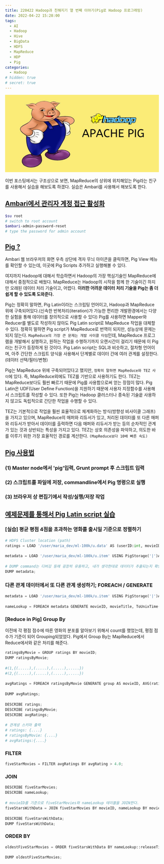 ```yaml
---
title: 220422 Hadoop과 친해지기 열 번째 이야기(Pig로 Hadoop 프로그래밍)
date: 2022-04-22 15:28:00
tags:
  - AI
  - Hadoop
  - Hive
  - BigData
  - HDFS
  - MapReduce
  - HDP
  - Pig
categories:
  - Hadoop
# hidden: true
# secret: true
---
```


<div align="center">
  <img src="/images/post_images/220419_hadoop_apache_pig.jpeg" alt="Hadoop & Pig">
</div>

이번 포스팅에서는 구조상으로 보면, MapReduce의 상위에 위치해있는 Pig라는 친구를 사용해서 실습을 해보도록 하겠다. 실습은 Ambari를 사용해서 해보도록 한다.

## <ins><b>Ambari에서 관리자 계정 접근 활성화</b></ins>

```zsh
$su root
# switch to root account
$ambari-admin-password-reset
# type the password for admin account
```

## <ins><b>Pig ?</b></ins>

Ambari 웹 브라우저의 화면 우측 상단에 격자 무늬 아이콘을 클릭하면, Pig View 메뉴를 확인할 수 있는데, 이곳에 Pig Scripts 추가하고 실행해볼 수 있다.

여지까지 Hadoop에 대해서 학습하면서 Hadoop의 가장 핵심기술인 MapReduce에 대해서 중점적으로 배웠다. MapReduce는 Hadoop의 시작을 함께 한 기술이긴 하지만 오래된 데이터 처리 기술이고, 어렵다. **이러한 어려운 데이터 처리 기술을 Pig는 좀 더 쉽게 할 수 있도록 도와준다.**

<!-- more -->

Pig는 정확히 말하면, Pig Latin이라는 스크립팅 언어이고, Hadoop과 MapReduce 위에 구축되어있다.(신속한 반복처리(iteration)가 가능한 편리한 개발환경에서는 다양한 실험을 통해 데이터를 창의적으로 사용할 수 있다) Pig를 사용하면 Mapper와 Reducer를 별도로 작성하지 않아도 Pig Latin script로 MapReduce 작업을 대체할 수 있다. 정확히 말하면 Pig script가 MapReduce로 번역이 되지만, 성능상에 문제는 되지 않는다.
`MapReduce의 가장 큰 문제는 개발 사이클 타임`인데, MapReduce 프로그램을 개발해서 실행하고, 원하는 작업을 수행하기까지 오랜시간이 걸리기 때문에 이 Pig라는 친구가 등장하게 된 것이다.
Pig Latin script는 SQL과 비슷하고, 절차형 언어이며, 아주 간단한 스크립트 양식을 사용해서 단계별로 데이터 간에 여러 관계를 설정한다. (데이터 선택/필터/변형)

Pig는 MapReduce 위에 구축되어있다고 했지만, `정확히 말하면 MapReduce와 TEZ 사이`에 있다. 즉, MapReduce외에도 TEZ를 기반으로 사용하기도 한다. TEZ는 MapReduce보다도 훨씬 빠르기 때문에 Pig를 사용함으로써 얻는 장점이 많다.
Pig Latin은 UDF(User Define Function)을 지원하기 때문에 사용자 지정함수를 사용해서 스크립트를 작성할 수 있다. 또한 Pig는 Hadoop 클러스터나 종속된 기술읕 사용하지 않고도 독립적으로 간단한 작업을 수행할 수 있다.

TEZ는 기본적으로 작업을 훨씬 효율적으로 체계화하는 방식(방향성 비사이클 그래프)을 가지고 있으며, MapReduce의 매퍼와 리듀서가 있고, 처리된 데이터를 또 다른 매퍼와 리듀서가 받아서 데이터를 출력하면 다음 매퍼와 리듀서가 받는 등의 순차적인 관계가 있는 것과 상반되는 특성을 가지고 있다.
TEZ는 상호 의존성을 파악하고, 의도한 바를 이루기 위한 가장 효율적인 경로를 계산한다. `(MapReduce보다 10배 빠른 속도)`

## <ins><b>Pig 사용법</b></ins>

### **(1) Master node에서 'pig'입력, Grunt prompt 후 스크립트 입력**

### **(2) 스크립트를 파일에 저장, commandline에서 Pig 명령으로 실행**

### **(3) 브라우저 상 편집기에서 작성/실행/저장 작업**

## <ins><b>예제문제를 통해서 Pig Latin script 실습</b></ins>

### **[실습] 평균 평점 4점을 초과하는 영화를 출시일 기준으로 정렬하기**

```python
# HDFS Cluster location (path)
ratings = LOAD '/user/maria_dev/ml-100k/u.data' AS (userID:int, movieID:int, rating:int, ratingTime:int);

metadata = LOAD '/user/maria_dev/ml-100k/u.item' USING PigStorage('|')AS (movieID:int, movieTitle:chararray, releaseDate:chararray, videoRelease:chararray, imdbLink:chararray);

# DUMP command는 디버깅 등에 굉장히 유용하고, 내가 생각한대로 데이터가 추출되는지 확인할 수 있다.
DUMP metadata;
```

### **다른 관계 데이터에서 또 다른 관계 생성하기; FOREACH / GENERATE**

```python
metadata = LOAD '/user/maria_dev/ml-100k/u.item' USING PigStorage('|')AS (movieID:int, movieTitle:chararray, releaseDate:chararray, videoRelease:chararray, imdbLink:chararray);

nameLookup = FOREACH metadata GENERATE movieID, movieTitle, ToUnixTime(ToDate(releaseDate, 'dd-MMM-yyyy')) AS releaseTime;
```

### **[Reduce in Pig] Group By**

이전에 각 평점 점수에 따른 영화의 분포를 알아보기 위해서 count를 했었는데, 평점 점수가 기준이 되어 Grouping되었었다.
Pig에서 Group By는 MapReduce에서 Reduce에서와 같은 처리를 해준다.

```python
ratingsByMovie = GROUP ratings BY movieID;
DUMP ratingsByMovie;

#(1,{(.....),(.....),(.....),.....})
#(2,{(.....),(.....),(.....),.....})

avgRatings = FOREACH ratingsByMovie GENERATE group AS movieID, AVG(ratings.rating) AS avgRating;

DUMP avgRatings;

DESCRIBE ratings;
DESCRIBE ratingsByMovie;
DESCRIBE avgRatings;

# 관계성 스키마 출력
# ratings: {....}
# ratingsByMovie: {....}
# avgRatings:{....}
```

### **FILTER**

```python
fiveStarMovies = FILTER avgRatings BY avgRating > 4.0;
```

### **JOIN**

```python
DESCRIBE fiveStarMovies;
DESCRIBE nameLookup;

# movieID를 기준으로 fiveStarMovies와 nameLookup 테이블을 JOIN한다.
fiveStarsWithData = JOIN fiveStarMovies BY movieID, nameLookup BY movieID;

DESCRIBE fiveStarsWithData;
DUMP fiveStarsWithData;
```

### **ORDER BY**

```python
oldestFiveStarMovies = ORDER fiveStarsWithData BY nameLookup::releaseTime;

DUMP oldestFiveStarMovies;
```
